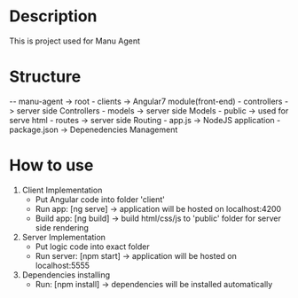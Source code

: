 # Description
This is project used for Manu Agent

# Structure
-- manu-agent -> root
    - clients -> Angular7 module(front-end)
    - controllers -> server side Controllers
    - models -> server side Models
    - public -> used for serve html
    - routes -> server side Routing
    - app.js -> NodeJS application
    - package.json -> Depenedencies Management

# How to use
1. Client Implementation
    - Put Angular code into folder 'client'
    - Run app: [ng serve] -> application will be hosted on localhost:4200
    - Build app: [ng build] -> build html/css/js to 'public' folder for server side rendering
2. Server Implementation
    - Put logic code into exact folder
    - Run server: [npm start] -> application will be hosted on localhost:5555
3. Dependencies installing
    - Run: [npm install] -> dependencies will be installed automatically